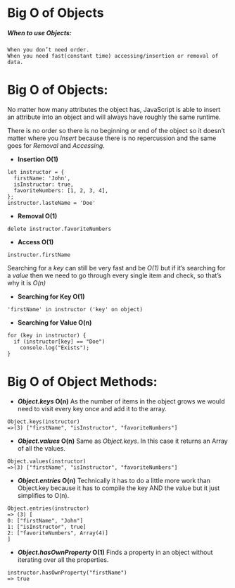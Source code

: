 # Big O of Objects

##### When to use Objects:

    When you don’t need order.
    When you need fast(constant time) accessing/insertion or removal of data.

# Big O of Objects:

No matter how many attributes the object has, JavaScript is able to insert an attribute into an object and will always have roughly the same runtime.

There is no order so there is no beginning or end of the object so it doesn’t
matter where you _Insert_ because there is no repercussion and the same goes for _Removal_ and _Accessing_.

- **Insertion O(1)**

```
let instructor = {
  firstName: 'John',
  isInstructor: true,
  favoriteNumbers: [1, 2, 3, 4],
};
instructor.lasteName = 'Doe'
```

- **Removal O(1)**

```
delete instructor.favoriteNumbers
```

- **Access O(1)**

```
instructor.firstName
```

Searching for a _key_ can still be very fast and be _O(1)_ but if it’s searching for a _value_ then we need to go through every single item and check, so that’s why it is _O(n)_

- **Searching for Key O(1)**

```
'firstName' in instructor ('key' on object)
```

- **Searching for Value O(n)**

```
for (key in instructor) {
  if (instructor[key] == "Doe")
    console.log("Exists");
}
```

# Big O of Object Methods:

- **_Object.keys_ O(n)**
  As the number of items in the object grows we would need to visit every key once and add it to the array.

```
Object.keys(instructor)
=>(3) ["firstName", "isInstructor", "favoriteNumbers"]
```

- **_Object.values_ O(n)**
  Same as _Object.keys_. In this case it returns an Array of all the values.

```
Object.values(instructor)
=>(3) ["firstName", "isInstructor", "favoriteNumbers"]
```

- **_Object.entries_ O(n)**
  Technically it has to do a little more work than Object.key because it has to compile the key AND the value but it just simplifies to O(n).

```
Object.entries(instructor)
=> (3) [
0: ["firstName", "John"]
1: ["isInstructor", true]
2: ["favoriteNumbers", Array(4)]
]
```

- **_Object.hasOwnProperty_ O(1)**
  Finds a property in an object without iterating over all the properties.

```
instructor.hasOwnProperty("firstName")
=> true
```
